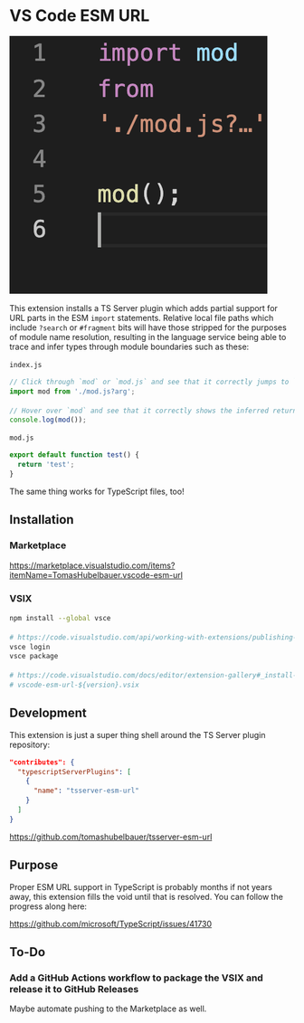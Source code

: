 # VS Code ESM URL

![](icon.png)

This extension installs a TS Server plugin which adds partial support for URL
parts in the ESM `import` statements. Relative local file paths which include
`?search` or `#fragment` bits will have those stripped for the purposes of
module name resolution, resulting in the language service being able to trace
and infer types through module boundaries such as these:

`index.js`
```javascript
// Click through `mod` or `mod.js` and see that it correctly jumps to `mod.js`
import mod from './mod.js?arg';

// Hover over `mod` and see that it correctly shows the inferred return type
console.log(mod());
```

`mod.js`
```javascript
export default function test() {
  return 'test';
}
```

The same thing works for TypeScript files, too!

## Installation

### Marketplace

https://marketplace.visualstudio.com/items?itemName=TomasHubelbauer.vscode-esm-url

### VSIX

```sh
npm install --global vsce

# https://code.visualstudio.com/api/working-with-extensions/publishing-extension#publishing-extensions
vsce login
vsce package

# https://code.visualstudio.com/docs/editor/extension-gallery#_install-from-a-vsix
# vscode-esm-url-${version}.vsix
```

## Development

This extension is just a super thing shell around the TS Server plugin repository:

```json
"contributes": {
  "typescriptServerPlugins": [
    {
      "name": "tsserver-esm-url"
    }
  ]
}
```

https://github.com/tomashubelbauer/tsserver-esm-url

## Purpose

Proper ESM URL support in TypeScript is probably months if not years away, this
extension fills the void until that is resolved. You can follow the progress
along here:

https://github.com/microsoft/TypeScript/issues/41730

## To-Do

### Add a GitHub Actions workflow to package the VSIX and release it to GitHub Releases

Maybe automate pushing to the Marketplace as well.

